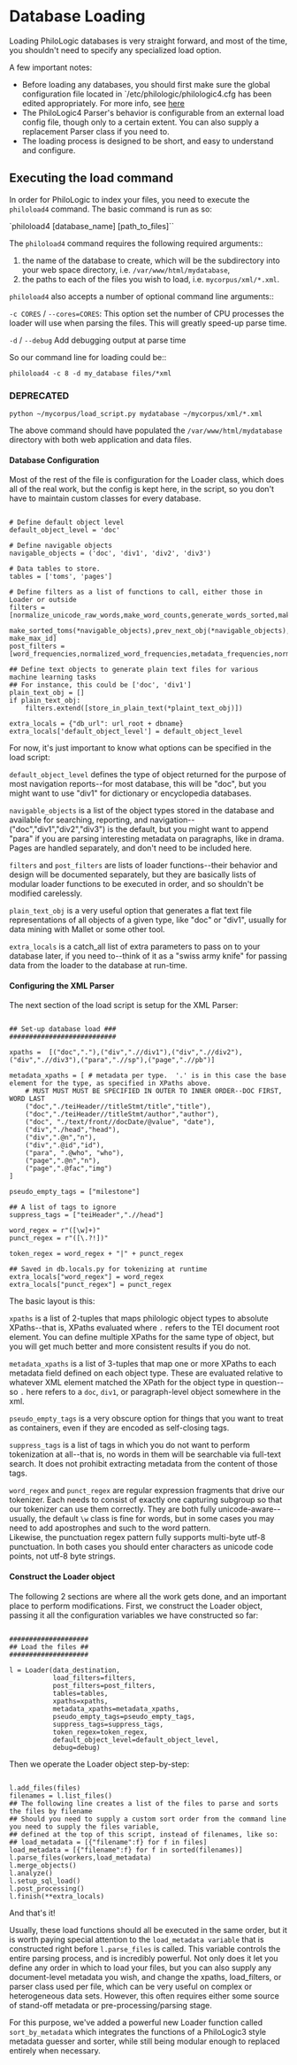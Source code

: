 Database Loading
================

Loading PhiloLogic databases is very straight forward, and most of the time, you shouldn't need to specify any specialized load option. 

A few important notes:
* Before loading any databases, you should first make sure the global configuration file located in `/etc/philologic/philologic4.cfg has been edited appropriately. For more info, see [here](../installation.md)
* The PhiloLogic4 Parser's behavior is configurable from an external load config file, though only to a certain extent. You can also supply a replacement Parser class if you need to.
* The loading process is designed to be short, and easy to understand and configure.

## Executing the load command ##

In order for PhiloLogic to index your files, you need to execute the `philoload4` command. The basic command is run as so:

`philoload4 [database_name] [path_to_files]``

The `philoload4` command requires the following required arguments::

1.  the name of the database to create, which will be the subdirectory
    into your web space directory, i.e. ``/var/www/html/mydatabase``,
2.  the paths to each of the files you wish to load,
    i.e. ``mycorpus/xml/*.xml``.

`philoload4` also accepts a number of optional command line arguments::

``-c CORES`` / ``--cores=CORES``:
    This option set the number of CPU processes the loader will use when parsing the files.
    This will greatly speed-up parse time.

``-d`` / ``--debug``
    Add debugging output at parse time

So our command line for loading could be::

`philoload4 -c 8 -d my_database files/*xml`


### DEPRECATED ###

    python ~/mycorpus/load_script.py mydatabase ~/mycorpus/xml/*.xml

The above command should have populated the ``/var/www/html/mydatabase``
directory with both web application and data files.

#### Database Configuration ####

Most of the rest of the file is configuration for the Loader class, which does all of the real work, but the config is kept here, in the script, so you don't have to maintain custom classes for every database. 

<pre><code>
# Define default object level
default_object_level = 'doc'

# Define navigable objects
navigable_objects = ('doc', 'div1', 'div2', 'div3')

# Data tables to store.
tables = ['toms', 'pages']

# Define filters as a list of functions to call, either those in Loader or outside
filters = [normalize_unicode_raw_words,make_word_counts,generate_words_sorted,make_object_ancestors(*navigable_objects),
           make_sorted_toms(*navigable_objects),prev_next_obj(*navigable_objects),generate_pages, make_max_id]
post_filters = [word_frequencies,normalized_word_frequencies,metadata_frequencies,normalized_metadata_frequencies]

## Define text objects to generate plain text files for various machine learning tasks
## For instance, this could be ['doc', 'div1']
plain_text_obj = []
if plain_text_obj:
    filters.extend([store_in_plain_text(*plaint_text_obj)])

extra_locals = {"db_url": url_root + dbname}
extra_locals['default_object_level'] = default_object_level
</code></pre>

For now, it's just important to know what options can be specified in the load script:

`default_object_level` defines the type of object returned for the purpose of most navigation reports--for most database, this will be "doc", but you might want to use "div1" for dictionary or encyclopedia databases.

`navigable_objects` is a list of the object types stored in the database and available for searching, reporting, and navigation--("doc","div1","div2","div3") is the default, but you might want to append "para" if you are parsing interesting metadata on paragraphs, like in drama.  Pages are handled separately, and don't need to be included here.

`filters` and `post_filters` are lists of loader functions--their behavior and design will be documented separately, but they are basically lists of modular loader functions to be executed in order, and so shouldn't be modified carelessly.

`plain_text_obj` is a very useful option that generates a flat text file representations of all objects of a given type, like "doc" or "div1", usually for data mining with Mallet or some other tool.

`extra_locals` is a catch_all list of extra parameters to pass on to your database later, if you need to--think of it as a "swiss army knife" for passing data from the loader to the database at run-time.

#### Configuring the XML Parser ####
The next section of the load script is setup for the XML Parser:

<pre><code>
## Set-up database load ###
###########################

xpaths =  [("doc","."),("div",".//div1"),("div",".//div2"),("div",".//div3"),("para",".//sp"),("page",".//pb")]         

metadata_xpaths = [ # metadata per type.  '.' is in this case the base element for the type, as specified in XPaths above.
    # MUST MUST MUST BE SPECIFIED IN OUTER TO INNER ORDER--DOC FIRST, WORD LAST
    ("doc","./teiHeader//titleStmt/title","title"),
    ("doc","./teiHeader//titleStmt/author","author"),
    ("doc", "./text/front//docDate/@value", "date"),
    ("div","./head","head"),
    ("div",".@n","n"),
    ("div",".@id","id"),
    ("para", ".@who", "who"),
    ("page",".@n","n"),
    ("page",".@fac","img")
]

pseudo_empty_tags = ["milestone"]

## A list of tags to ignore
suppress_tags = ["teiHeader",".//head"]

word_regex = r"([\w]+)"
punct_regex = r"([\.?!])"

token_regex = word_regex + "|" + punct_regex 

## Saved in db.locals.py for tokenizing at runtime
extra_locals["word_regex"] = word_regex
extra_locals["punct_regex"] = punct_regex
</code></pre>

The basic layout is this:

`xpaths` is a list of 2-tuples that maps philologic object types to absolute XPaths--that is, XPaths evaluated where `.` refers to the TEI document root element.  You can define multiple XPaths for the same type of object, but you will get much better and more consistent results if you do not.

`metadata_xpaths` is a list of 3-tuples that map one or more XPaths to each metadata field defined on each object type.  These are evaluated relative to whatever XML element matched the XPath for the object type in question--so `.` here refers to a `doc`, `div1`, or paragraph-level object somewhere in the xml.

`pseudo_empty_tags` is a very obscure option for things that you want to treat as containers, even if they are encoded as self-closing tags.  

`suppress_tags` is a list of tags in which you do not want to perform tokenization at all--that is, no words in them will be searchable via full-text search.  It does not prohibit extracting metadata from the content of those tags.

`word_regex` and `punct_regex` are regular expression fragments that drive our tokenizer.  Each needs to consist of exactly one capturing subgroup so that our tokenizer can use them correctly. They are both fully unicode-aware--usually, the default `\w` class is fine for words, but in some cases you may need to add apostrophes and such to the word pattern.  
Likewise, the punctuation regex pattern fully supports multi-byte utf-8 punctuation.  In both cases you should enter characters as unicode code points, not utf-8 byte strings.

#### Construct the Loader object ####

The following 2 sections are where all the work gets done, and an important place to perform modifications.   First, we construct the Loader object, passing it all the configuration variables we have constructed so far:

<pre><code>
####################
## Load the files ##
####################

l = Loader(data_destination,
           load_filters=filters,
           post_filters=post_filters,
           tables=tables,
           xpaths=xpaths,
           metadata_xpaths=metadata_xpaths,
           pseudo_empty_tags=pseudo_empty_tags,
           suppress_tags=suppress_tags,
           token_regex=token_regex,
           default_object_level=default_object_level,
           debug=debug)
</code></pre>

Then we operate the Loader object step-by-step:

<pre><code>
l.add_files(files)
filenames = l.list_files()
## The following line creates a list of the files to parse and sorts the files by filename
## Should you need to supply a custom sort order from the command line you need to supply the files variable,
## defined at the top of this script, instead of filenames, like so: 
## load_metadata = [{"filename":f} for f in files] 
load_metadata = [{"filename":f} for f in sorted(filenames)]
l.parse_files(workers,load_metadata)
l.merge_objects()
l.analyze()
l.setup_sql_load()
l.post_processing()
l.finish(**extra_locals)
</code></pre>

And that's it!  

Usually, these load functions should all be executed in the same order, but it is worth paying special attention to the `load_metadata variable` that is constructed right before `l.parse_files` is called.  This variable controls the entire parsing process, and is incredibly powerful.  Not only does it let you define any order in which to load your files, but you can also supply any document-level metadata you wish, and change the xpaths, load_filters, or parser class used per file, which can be very useful on complex or heterogeneous data sets.  However, this often requires either some source of stand-off metadata or pre-processing/parsing stage.  

For this purpose, we've added a powerful new Loader function called `sort_by_metadata` which integrates the functions of a PhiloLogic3 style metadata guesser and sorter, while still being modular enough to replaced entirely when necessary.


